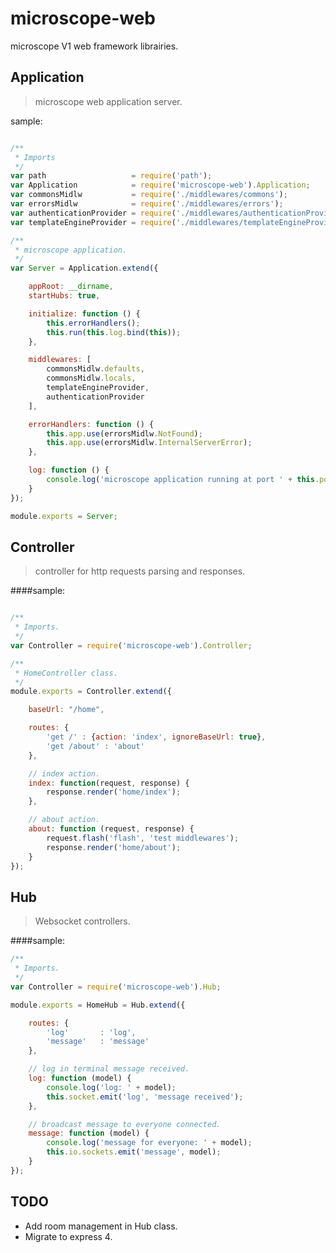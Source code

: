 microscope-web
==============

microscope V1 web framework librairies.

Application
-----------

> microscope web application server.

sample:

```js

/**
 * Imports
 */
var path                   = require('path');
var Application            = require('microscope-web').Application;
var commonsMidlw           = require('./middlewares/commons');
var errorsMidlw            = require('./middlewares/errors');
var authenticationProvider = require('./middlewares/authenticationProvider');
var templateEngineProvider = require('./middlewares/templateEngineProvider');

/**
 * microscope application.
 */
var Server = Application.extend({

    appRoot: __dirname,
    startHubs: true,

    initialize: function () {
        this.errorHandlers();
        this.run(this.log.bind(this));
    },

    middlewares: [
        commonsMidlw.defaults,
        commonsMidlw.locals,
        templateEngineProvider,
        authenticationProvider
    ],

    errorHandlers: function () {
        this.app.use(errorsMidlw.NotFound);
        this.app.use(errorsMidlw.InternalServerError);
    },

    log: function () {
        console.log('microscope application running at port ' + this.port);
    }
});

module.exports = Server;

```


Controller
----------

> controller for http requests parsing and responses.

####sample:

```js

/**
 * Imports.
 */
var Controller = require('microscope-web').Controller;

/**
 * HomeController class.
 */
module.exports = Controller.extend({

    baseUrl: "/home",

    routes: {
        'get /' : {action: 'index', ignoreBaseUrl: true},
        'get /about' : 'about'
    },

    // index action.
    index: function(request, response) {
        response.render('home/index');
    },

    // about action.
    about: function (request, response) {
        request.flash('flash', 'test middlewares');
        response.render('home/about');
    }
});

```

Hub
---

> Websocket controllers.

####sample:

```js
/**
 * Imports.
 */
var Controller = require('microscope-web').Hub;

module.exports = HomeHub = Hub.extend({

    routes: {
        'log'       : 'log',
        'message'   : 'message'
    },

    // log in terminal message received.
    log: function (model) {
        console.log('log: ' + model);
        this.socket.emit('log', 'message received');
    },

    // broadcast message to everyone connected.
    message: function (model) {
        console.log('message for everyone: ' + model);
        this.io.sockets.emit('message', model);
    }
});

```

TODO
----

* Add room management in Hub class.
* Migrate to express 4.